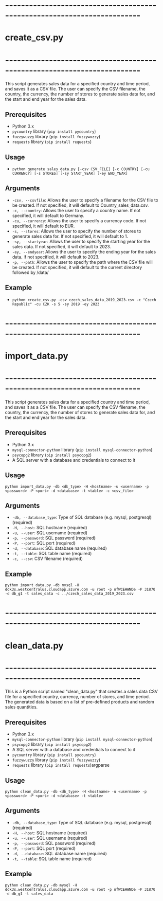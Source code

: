 # ------------------------------------------------------------------------
# create_csv.py
# ------------------------------------------------------------------------
This script generates sales data for a specified country and time period, and saves it as a CSV file. The user can specify the CSV filename, the country, the currency, the number of stores to generate sales data for, and the start and end year for the sales data.

## Prerequisites
- Python 3.x
- `pycountry` library (`pip install pycountry`)
- `fuzzywuzzy` library (`pip install fuzzywuzzy`)
- `requests` library (`pip install requests`)

## Usage
- `python generate_sales_data.py [-csv CSV_FILE] [-c COUNTRY] [-cu CURRENCY] [-s STORES] [-sy START_YEAR] [-ey END_YEAR]`

## Arguments
- `-csv, --csvfile`: Allows the user to specify a filename for the CSV file to be created. If not specified, it will default to Country_sales_data.csv.
- `-c, --country`: Allows the user to specify a country name. If not specified, it will default to Germany.
- `-cu, --currency`: Allows the user to specify a currency code. If not specified, it will default to EUR.
- `-s, --stores`: Allows the user to specify the number of stores to generate sales data for. If not specified, it will default to 1.
- `-sy, --startyear`: Allows the user to specify the starting year for the sales data. If not specified, it will default to 2023.
- `-ey, --endyear`: Allows the user to specify the ending year for the sales data. If not specified, it will default to 2023.
- `-p, --path`: Allows the user to specify the path where the CSV file will be created. If not specified, it will default to the current directory followed by /data/

## Example
- `python create_csv.py -csv czech_sales_data_2019_2023.csv -c "Czech Republic" -cu CZK -s 5 -sy 2019 -ey 2023`

# ------------------------------------------------------------------------
# import_data.py
# ------------------------------------------------------------------------
This script generates sales data for a specified country and time period, and saves it as a CSV file. The user can specify the CSV filename, the country, the currency, the number of stores to generate sales data for, and the start and end year for the sales data.

## Prerequisites
- Python 3.x
- `mysql-connector-python` library (`pip install mysql-connector-python`)
- `psycopg2` library (`pip install psycopg2`)
- A SQL server with a database and credentials to connect to it

## Usage
`python import_data.py -db <db_type> -H <hostname> -u <username> -p <password> -P <port> -d <database> -t <table> -c <csv_file>`

## Arguments
- `-db, --database_type`: Type of SQL database (e.g. mysql, postgresql) (required)
- `-H, --host`: SQL hostname (required)
- `-u, --user`: SQL username (required)
- `-p, --password`: SQL password (required)
- `-P, --port`: SQL port (required)
- `-d, --database`: SQL database name (required)
- `-t, --table`: SQL table name (required)
- `-c, --csv`: CSV filename (required)

## Example
`python import_data.py -db mysql -H ddk3s.westcentralus.cloudapp.azure.com -u root -p nfWCEHWNDe -P 31870 -d db_g1 -t sales_data -c ../czech_sales_data_2019_2023.csv`

# ------------------------------------------------------------------------
# clean_data.py
# ------------------------------------------------------------------------
This is a Python script named "clean_data.py" that creates a sales data CSV file for a specified country, currency, number of stores, and time period. The generated data is based on a list of pre-defined products and random sales quantities.

## Prerequisites
- Python 3.x
- `mysql-connector-python` library (`pip install mysql-connector-python`)
- `psycopg2` library (`pip install psycopg2`)
- A SQL server with a database and credentials to connect to it
- `pycountry` library (`pip install pycountry`)
- `fuzzywuzzy` library (`pip install fuzzywuzzy`)
- `requests` library (`pip install requests`)argparse

## Usage
`python clean_data.py -db <db_type> -H <hostname> -u <username> -p <password> -P <port> -d <database> -t <table>`

## Arguments
- `-db, --database_type`: Type of SQL database (e.g. mysql, postgresql) (required)
- `-H, --host`: SQL hostname (required)
- `-u, --user`: SQL username (required)
- `-p, --password`: SQL password (required)
- `-P, --port`: SQL port (required)
- `-d, --database`: SQL database name (required)
- `-t, --table`: SQL table name (required)

## Example
`python clean_data.py -db mysql -H ddk3s.westcentralus.cloudapp.azure.com -u root -p nfWCEHWNDe -P 31870 -d db_g1 -t sales_data`